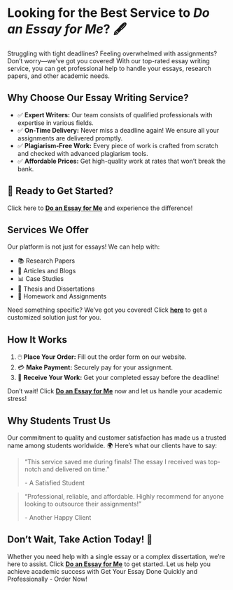 <h1>Looking for the Best Service to <em>Do an Essay for Me</em>? 🖋️</h1>

<p>Struggling with tight deadlines? Feeling overwhelmed with assignments? Don’t worry—we’ve got you covered! With our top-rated essay writing service, you can get professional help to handle your essays, research papers, and other academic needs.</p>

<h2>Why Choose Our Essay Writing Service?</h2>

<ul>
  <li>✅ <strong>Expert Writers:</strong> Our team consists of qualified professionals with expertise in various fields.</li>
  <li>✅ <strong>On-Time Delivery:</strong> Never miss a deadline again! We ensure all your assignments are delivered promptly.</li>
  <li>✅ <strong>Plagiarism-Free Work:</strong> Every piece of work is crafted from scratch and checked with advanced plagiarism tools.</li>
  <li>✅ <strong>Affordable Prices:</strong> Get high-quality work at rates that won’t break the bank.</li>
</ul>

<h2>📌 Ready to Get Started?</h2>

<p>Click here to <a href="https://tinyurl.com/topessay?keyword=do+an+essay+for+me" target="_blank"><strong>Do an Essay for Me</strong></a> and experience the difference!</p>

<h2>Services We Offer</h2>

<p>Our platform is not just for essays! We can help with:</p>
<ul>
  <li>📚 Research Papers</li>
  <li>📖 Articles and Blogs</li>
  <li>📊 Case Studies</li>
  <li>📜 Thesis and Dissertations</li>
  <li>📝 Homework and Assignments</li>
</ul>

<p>Need something specific? We’ve got you covered! Click <a href="https://tinyurl.com/topessay?keyword=do+an+essay+for+me" target="_blank"><strong>here</strong></a> to get a customized solution just for you.</p>

<h2>How It Works</h2>

<ol>
  <li>🖱️ <strong>Place Your Order:</strong> Fill out the order form on our website.</li>
  <li>💳 <strong>Make Payment:</strong> Securely pay for your assignment.</li>
  <li>📄 <strong>Receive Your Work:</strong> Get your completed essay before the deadline!</li>
</ol>

<p>Don’t wait! Click <a href="https://tinyurl.com/topessay?keyword=do+an+essay+for+me" target="_blank"><strong>Do an Essay for Me</strong></a> now and let us handle your academic stress!</p>

<h2>Why Students Trust Us</h2>

<p>Our commitment to quality and customer satisfaction has made us a trusted name among students worldwide. 🌍 Here’s what our clients have to say:</p>

<blockquote>
  <p>“This service saved me during finals! The essay I received was top-notch and delivered on time.”</p>
  <footer>- A Satisfied Student</footer>
</blockquote>

<blockquote>
  <p>“Professional, reliable, and affordable. Highly recommend for anyone looking to outsource their assignments!”</p>
  <footer>- Another Happy Client</footer>
</blockquote>

<h2>Don’t Wait, Take Action Today! 🚀</h2>

<p>Whether you need help with a single essay or a complex dissertation, we’re here to assist. Click <a href="https://tinyurl.com/topessay?keyword=do+an+essay+for+me" target="_blank"><strong>Do an Essay for Me</strong></a> to get started. Let us help you achieve academic success with
Get Your Essay Done Quickly and Professionally - Order Now!
